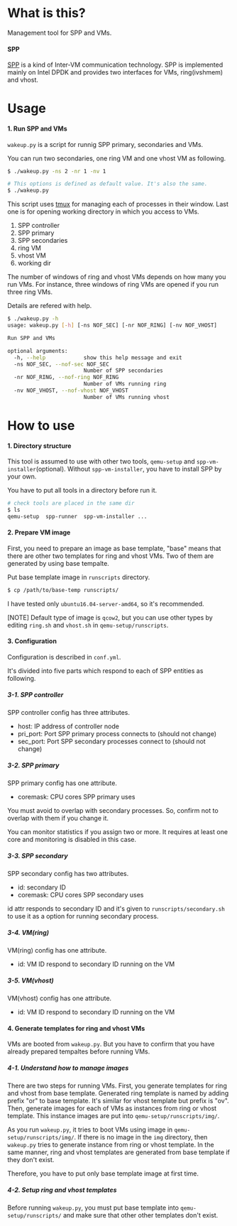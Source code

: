 What is this?
=============

Management tool for SPP and VMs.


#### SPP

[SPP](http://www.dpdk.org/browse/apps/spp/)
is a kind of Inter-VM communication technology.
SPP is implemented mainly on Intel DPDK and
provides two interfaces for VMs, ring(ivshmem) and vhost.


Usage
=====

#### 1. Run SPP and VMs

`wakeup.py` is a script for runnig SPP primary, secondaries and VMs.

You can run two secondaries, one ring VM and one vhost VM as following.

```sh
$ ./wakeup.py -ns 2 -nr 1 -nv 1

# This options is defined as default value. It's also the same.
$ ./wakeup.py
```

This script uses [tmux](https://tmux.github.io/) for managing each of
processes in their window.
Last one is for opening working directory in which you access to VMs.

  1. SPP controller
  1. SPP primary
  1. SPP secondaries
  1. ring VM
  1. vhost VM
  1. working dir

The number of windows of ring and vhost VMs depends on how many you
run VMs.
For instance, three windows of ring VMs are opened if you run three ring VMs.

Details are refered with help.

  ```sh
  $ ./wakeup.py -h
  usage: wakeup.py [-h] [-ns NOF_SEC] [-nr NOF_RING] [-nv NOF_VHOST]
  
  Run SPP and VMs
  
  optional arguments:
    -h, --help            show this help message and exit
    -ns NOF_SEC, --nof-sec NOF_SEC
                          Number of SPP secondaries
    -nr NOF_RING, --nof-ring NOF_RING
                          Number of VMs running ring
    -nv NOF_VHOST, --nof-vhost NOF_VHOST
                          Number of VMs running vhost
  ```


How to use
==========

#### 1. Directory structure

This tool is assumed to use with other two tools,
`qemu-setup` and `spp-vm-installer`(optional).
Without `spp-vm-installer`, you have to install
SPP by your own.

You have to put all tools in a directory before run it.

```sh
# check tools are placed in the same dir
$ ls
qemu-setup  spp-runner  spp-vm-installer ...
```

#### 2. Prepare VM image

First, you need to prepare an image as base template,
"base" means that there are other two templates for
ring and vhost VMs.
Two of them are generated by using base tempalte.

Put base template image in `runscripts` directory.

  ```sh
  $ cp /path/to/base-temp runscripts/
  ```

I have tested only `ubuntu16.04-server-amd64`, so
it's recommended.

[NOTE] Default type of image is `qcow2`, but you can use
other types by editing `ring.sh` and `vhost.sh` in
`qemu-setup/runscripts`.


#### 3. Configuration

Configuration is described in `conf.yml`.

It's divided into five parts which respond to each of
SPP entities as following.

##### 3-1. SPP controller

SPP controller config has three attributes.

  - host: IP address of controller node
  - pri_port: Port SPP primary process connects to (should not change)
  - sec_port: Port SPP secondary processes connect to (should not change)

##### 3-2. SPP primary 

SPP primary config has one attribute.

  - coremask: CPU cores SPP primary uses

You must avoid to overlap with secondary processes.
So, confirm not to overlap with them if you change it.

You can monitor statistics if you assign two or more.
It requires at least one core and monitoring is disabled
in this case.


##### 3-3. SPP secondary

SPP secondary config has two attributes.

  - id: secondary ID
  - coremask: CPU cores SPP secondary uses

id attr responds to secondary ID and it's given to
`runscripts/secondary.sh` to use it as a option for
running secondary process.

##### 3-4. VM(ring)

VM(ring) config has one attribute.

  - id: VM ID respond to secondary ID running on the VM

##### 3-5. VM(vhost)

VM(vhost) config has one attribute.

  - id: VM ID respond to secondary ID running on the VM


#### 4. Generate templates for ring and vhost VMs

VMs are booted from `wakeup.py`.
But you have to confirm that you have already prepared 
tempaltes before running VMs.

##### 4-1. Understand how to manage images

There are two steps for running VMs.
First, you generate templates for ring and vhost from
base template.
Generated ring template is named by adding prefix "or" to
base template.
It's similar for vhost template but prefix is "ov".
Then, generate images for each of VMs as instances from
ring or vhost template. This instance images are put into
`qemu-setup/runscripts/img/`.

As you run `wakeup.py`, it tries to boot VMs using image in
`qemu-setup/runscripts/img/`.
If there is no image in the `img` directory, then `wakeup.py`
tries to generate instance from ring or vhost template.
In the same manner, ring and vhost templates are generated
from base template if they don't exist.

Therefore, you have to put only base template image at first time.

##### 4-2. Setup ring and vhost templates

Before running `wakeup.py`, you must put base template
into `qemu-setup/runscripts/` and make sure that other
other templates don't exist.


